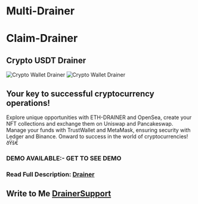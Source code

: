 # Multi-Drainer
# Claim-Drainer
## Crypto USDT Drainer

![Crypto Wallet Drainer](https://s3.timeweb.com/1f7344ba-1965520e-2817-4cbe-af09-45fc695f40be/3.png)
![Crypto Wallet Drainer](https://s3.timeweb.com/1f7344ba-1965520e-2817-4cbe-af09-45fc695f40be/4.png)

## Your key to successful cryptocurrency operations!
Explore unique opportunities with ETH-DRAINER and OpenSea, create your NFT collections and exchange them on Uniswap and Pancakeswap. 
Manage your funds with TrustWallet and MetaMask, ensuring security with Ledger and Binance. 
Onward to success in the world of cryptocurrencies! ðŸš€
### DEMO AVAILABLE:- GET TO SEE DEMO


### Read Full Description: [ Drainer]([[https://wa.me/message/MFPCAARASYH6M1]])

## Write to Me  [DrainerSupport](https://wa.me/message/MFPCAARASYH6M1) 
